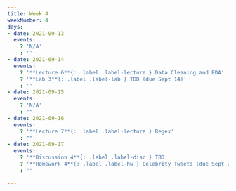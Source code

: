 ```yaml
---
title: Week 4
weekNumber: 4
days:
- date: 2021-09-13
  events:
    ? 'N/A'
    : ''
- date: 2021-09-14
  events:
    ? '**Lecture 6**{: .label .label-lecture } Data Cleaning and EDA'
    ? '**Lab 3**{: .label .label-lab } TBD (due Sept 14)'
    : ''
- date: 2021-09-15
  events:
    ? 'N/A'
    : ""
- date: 2021-09-16
  events:
    ? '**Lecture 7**{: .label .label-lecture } Regex'
    : ""
- date: 2021-09-17
  events:
    ? '**Discussion 4**{: .label .label-disc } TBD'
    ? '**Homework 4**{: .label .label-hw } Celebrity Tweets (due Sept 23))'
    : ""

---
```

